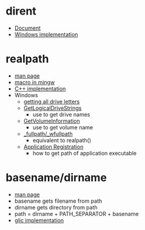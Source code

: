 # dirent
* [Document](http://pubs.opengroup.org/onlinepubs/007908799/xsh/dirent.h.html)
* [Windows implementation](http://www.softagalleria.net/dirent.php)

# realpath
* [man page](http://linuxjm.sourceforge.jp/html/LDP_man-pages/man3/realpath.3.html)
* [macro in mingw](http://sourceforge.net/p/mingw/patches/256/)
* [C++ implementation](http://insanecoding.blogspot.jp/2007/11/implementing-realpath-in-c.html)
* Windows
  * [getting all drive letters](http://stackoverflow.com/questions/286534/enumerating-all-available-drive-letters-in-windows)
  * [GetLogicalDriveStrings](http://msdn.microsoft.com/en-us/library/aa364975(VS.85).aspx)
    * use to get drive names
  * [GetVolumeInformation](http://msdn.microsoft.com/en-us/library/aa364993(v=vs.85).aspx)
    * use to get volume name
  * [_fullpath/_wfullpath](http://msdn.microsoft.com/ja-jp/library/506720ff)
    * equivalent to realpath()
  * [Application Registration](http://msdn.microsoft.com/en-us/library/windows/desktop/ee872121(v=vs.85).aspx)
    * how to get path of application executable

# basename/dirname
* [man page](http://linuxjm.sourceforge.jp/html/LDP_man-pages/man3/basename.3.html)
* basename gets filename from path
* dirname gets directory from path
* path = dirname + PATH_SEPARATOR + basename
* [glic implementation](http://repo.or.cz/w/glibc.git/blob?f=misc/dirname.c)